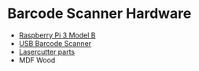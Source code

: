 # Barcode Scanner Hardware

- [Raspberry Pi 3 Model B](https://www.raspberrypi.org/products/raspberry-pi-3-model-b/)
- [USB Barcode Scanner](https://www.amazon.de/Barcodescanner-MUNBYN-Barcodelesegerät-Omnidirektionaler-Automatischer/dp/B07MYR86Y8)
- [Lasercutter parts](https://github.com/zoff99/barcode_scan_hardware/tree/master/lasercutter_parts)
- MDF Wood
